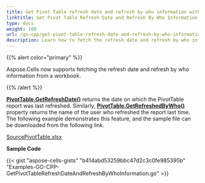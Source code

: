 ```yaml
---
title: Get Pivot Table refresh date and refresh by who information with Golang via C++
linktitle: Get Pivot Table Refresh Date and Refresh By Who Information
type: docs
weight: 100
url: /go-cpp/get-pivot-table-refresh-date-and-refresh-by-who-information/
description: Learn how to fetch the refresh date and refresh by who information from a workbook using Aspose.Cells with Golang via C++.
---
```


{{% alert color="primary" %}}

Aspose.Cells now supports fetching the refresh date and refresh by who information from a workbook.

{{% /alert %}}

[**PivotTable.GetRefreshDate()**](https://reference.aspose.com/cells/go-cpp/pivottable/getrefreshdate/) returns the date on which the PivotTable report was last refreshed. Similarly, [**PivotTable.GetRefreshedByWho()**](https://reference.aspose.com/cells/cpp/aspose.cells.pivot/pivottable/getrefreshedbywho/) property returns the name of the user who refreshed the report last time. The following example demonstrates this feature, and the sample file can be downloaded from the following link.

[SourcePivotTable.xlsx](77496335.xlsx)

**Sample Code**

{{< gist "aspose-cells-gists" "b414abd53259bbc47d2c3c0fe985395b" "Examples-GO-CPP-GetPivotTableRefreshDateAndRefreshByWhoInformation.go" >}}